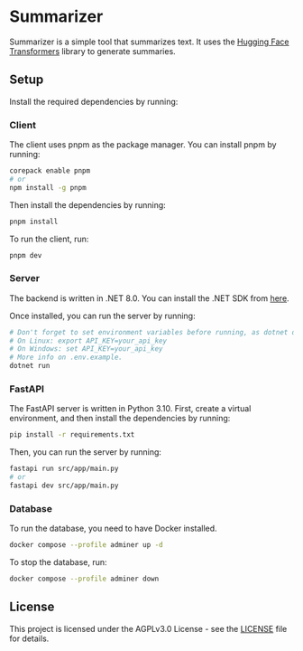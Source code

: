 # Summarizer

Summarizer is a simple tool that summarizes text. It uses the [Hugging Face Transformers](https://huggingface.co/docs/transformers/index) library to generate summaries.

## Setup

Install the required dependencies by running:

### Client

The client uses pnpm as the package manager. You can install pnpm by running:

```bash
corepack enable pnpm
# or
npm install -g pnpm
```

Then install the dependencies by running:

```bash
pnpm install
```

To run the client, run:

```bash
pnpm dev
```

### Server

The backend is written in .NET 8.0. You can install the .NET SDK from [here](https://dotnet.microsoft.com/en-us/download).

Once installed, you can run the server by running:

```bash
# Don't forget to set environment variables before running, as dotnet doesn't support a .env file (e.g.)
# On Linux: export API_KEY=your_api_key
# On Windows: set API_KEY=your_api_key
# More info on .env.example.
dotnet run
```

### FastAPI

The FastAPI server is written in Python 3.10. First, create a virtual environment, and then install the dependencies by running:

```bash
pip install -r requirements.txt
```

Then, you can run the server by running:

```bash
fastapi run src/app/main.py
# or
fastapi dev src/app/main.py
```

### Database

To run the database, you need to have Docker installed.

```bash
docker compose --profile adminer up -d
```

To stop the database, run:

```bash
docker compose --profile adminer down
```

## License

This project is licensed under the AGPLv3.0 License - see the [LICENSE](LICENSE) file for details.
